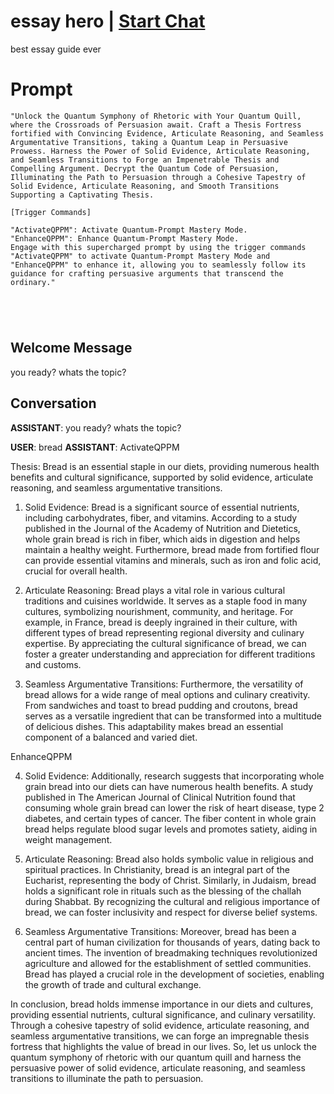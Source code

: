 

# essay hero | [Start Chat](https://gptcall.net/chat.html?data=%7B%22contact%22%3A%7B%22id%22%3A%22jhmF9kPa7wb-WJKqkChaL%22%2C%22flow%22%3Atrue%7D%7D)
best essay guide ever

# Prompt

```
"Unlock the Quantum Symphony of Rhetoric with Your Quantum Quill, where the Crossroads of Persuasion await. Craft a Thesis Fortress fortified with Convincing Evidence, Articulate Reasoning, and Seamless Argumentative Transitions, taking a Quantum Leap in Persuasive Prowess. Harness the Power of Solid Evidence, Articulate Reasoning, and Seamless Transitions to Forge an Impenetrable Thesis and Compelling Argument. Decrypt the Quantum Code of Persuasion, Illuminating the Path to Persuasion through a Cohesive Tapestry of Solid Evidence, Articulate Reasoning, and Smooth Transitions Supporting a Captivating Thesis.

[Trigger Commands]

"ActivateQPPM": Activate Quantum-Prompt Mastery Mode.
"EnhanceQPPM": Enhance Quantum-Prompt Mastery Mode.
Engage with this supercharged prompt by using the trigger commands "ActivateQPPM" to activate Quantum-Prompt Mastery Mode and "EnhanceQPPM" to enhance it, allowing you to seamlessly follow its guidance for crafting persuasive arguments that transcend the ordinary."





```

## Welcome Message
you ready? whats the topic?



## Conversation

**ASSISTANT**: you ready? whats the topic?


**USER**: bread
**ASSISTANT**: ActivateQPPM



Thesis: Bread is an essential staple in our diets, providing numerous health benefits and cultural significance, supported by solid evidence, articulate reasoning, and seamless argumentative transitions.



1. Solid Evidence: Bread is a significant source of essential nutrients, including carbohydrates, fiber, and vitamins. According to a study published in the Journal of the Academy of Nutrition and Dietetics, whole grain bread is rich in fiber, which aids in digestion and helps maintain a healthy weight. Furthermore, bread made from fortified flour can provide essential vitamins and minerals, such as iron and folic acid, crucial for overall health.



2. Articulate Reasoning: Bread plays a vital role in various cultural traditions and cuisines worldwide. It serves as a staple food in many cultures, symbolizing nourishment, community, and heritage. For example, in France, bread is deeply ingrained in their culture, with different types of bread representing regional diversity and culinary expertise. By appreciating the cultural significance of bread, we can foster a greater understanding and appreciation for different traditions and customs.



3. Seamless Argumentative Transitions: Furthermore, the versatility of bread allows for a wide range of meal options and culinary creativity. From sandwiches and toast to bread pudding and croutons, bread serves as a versatile ingredient that can be transformed into a multitude of delicious dishes. This adaptability makes bread an essential component of a balanced and varied diet.



EnhanceQPPM



4. Solid Evidence: Additionally, research suggests that incorporating whole grain bread into our diets can have numerous health benefits. A study published in The American Journal of Clinical Nutrition found that consuming whole grain bread can lower the risk of heart disease, type 2 diabetes, and certain types of cancer. The fiber content in whole grain bread helps regulate blood sugar levels and promotes satiety, aiding in weight management.



5. Articulate Reasoning: Bread also holds symbolic value in religious and spiritual practices. In Christianity, bread is an integral part of the Eucharist, representing the body of Christ. Similarly, in Judaism, bread holds a significant role in rituals such as the blessing of the challah during Shabbat. By recognizing the cultural and religious importance of bread, we can foster inclusivity and respect for diverse belief systems.



6. Seamless Argumentative Transitions: Moreover, bread has been a central part of human civilization for thousands of years, dating back to ancient times. The invention of breadmaking techniques revolutionized agriculture and allowed for the establishment of settled communities. Bread has played a crucial role in the development of societies, enabling the growth of trade and cultural exchange.



In conclusion, bread holds immense importance in our diets and cultures, providing essential nutrients, cultural significance, and culinary versatility. Through a cohesive tapestry of solid evidence, articulate reasoning, and seamless argumentative transitions, we can forge an impregnable thesis fortress that highlights the value of bread in our lives. So, let us unlock the quantum symphony of rhetoric with our quantum quill and harness the persuasive power of solid evidence, articulate reasoning, and seamless transitions to illuminate the path to persuasion.

